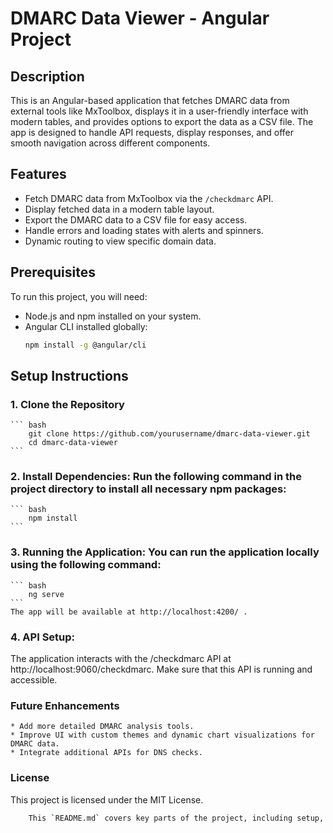 # DMARC Data Viewer - Angular Project

## Description
This is an Angular-based application that fetches DMARC data from external tools like MxToolbox, displays it in a user-friendly interface with modern tables, and provides options to export the data as a CSV file. The app is designed to handle API requests, display responses, and offer smooth navigation across different components.

## Features
- Fetch DMARC data from MxToolbox via the `/checkdmarc` API.
- Display fetched data in a modern table layout.
- Export the DMARC data to a CSV file for easy access.
- Handle errors and loading states with alerts and spinners.
- Dynamic routing to view specific domain data.

## Prerequisites
To run this project, you will need:

- Node.js and npm installed on your system.
- Angular CLI installed globally:  
  ```bash
  npm install -g @angular/cli

## Setup Instructions
### 1. Clone the Repository

    ``` bash
        git clone https://github.com/yourusername/dmarc-data-viewer.git
        cd dmarc-data-viewer
    ```

### 2. Install Dependencies: Run the following command in the project directory to install all necessary npm packages:

    ``` bash
        npm install
    ```

### 3. Running the Application: You can run the application locally using the following command:

    ``` bash
        ng serve
    ```
    The app will be available at http://localhost:4200/ .

### 4. API Setup: 
The application interacts with the /checkdmarc API at http://localhost:9060/checkdmarc. Make sure that this API is running and accessible.


### Future Enhancements
    * Add more detailed DMARC analysis tools.
    * Improve UI with custom themes and dynamic chart visualizations for DMARC data.
    * Integrate additional APIs for DNS checks.

### License
This project is licensed under the MIT License.
  
  ``` bash
      This `README.md` covers key parts of the project, including setup, components, services, routing, and CSS. You can further customize it with additional sections like contributing, issues, etc., depending on the needs of your project.
  ```
